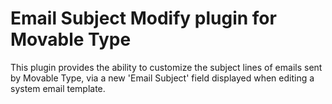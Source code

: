 Email Subject Modify plugin for Movable Type
============================================

This plugin provides the ability to customize the subject lines of emails 
sent by Movable Type, via a new 'Email Subject' field displayed when 
editing a system email template.
